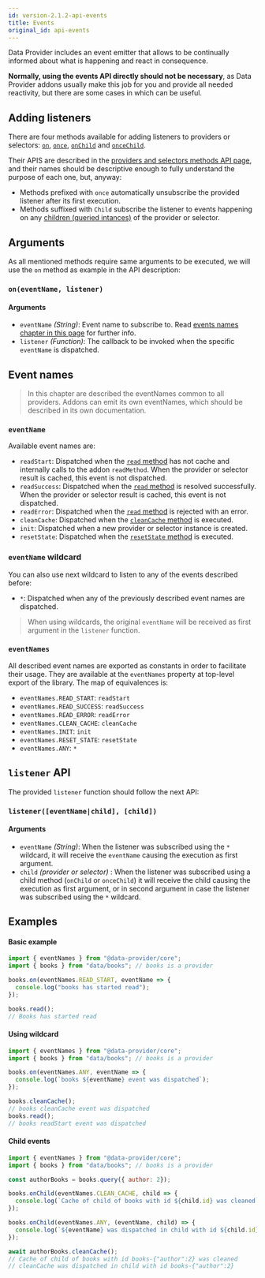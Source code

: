 ```yaml
---
id: version-2.1.2-api-events
title: Events
original_id: api-events
---
```


Data Provider includes an event emitter that allows to be continually informed about what is happening and react in consequence.

__Normally, using the events API directly  should not be necessary__, as Data Provider addons usually make this job for you and provide all needed reactivity, but there are some cases in which can be useful.

## Adding listeners

There are four methods available for adding listeners to providers or selectors: [`on`](api-providers-and-selectors-methods.md#oneventname-listener), [`once`](api-providers-and-selectors-methods.md#onceeventname-listener), [`onChild`](api-providers-and-selectors-methods.md#onchildeventname-listener) and [`onceChild`](api-providers-and-selectors-methods.md#oncechildeventname-listener).

Their APIS are described in the [providers and selectors methods API page](api-providers-and-selectors-methods.md), and their names should be descriptive enough to fully understand the purpose of each one, but, anyway:

* Methods prefixed with `once` automatically unsubscribe the provided listener after its first execution.
* Methods suffixed with `Child` subscribe the listener to events happening on any [children (queried intances)](api-providers-and-selectors-methods.md#queryqueryvalue) of the provider or selector.

## Arguments

As all mentioned methods require same arguments to be executed, we will use the `on` method as example in the API description:

### `on(eventName, listener)`

#### Arguments

* `eventName` _(String)_: Event name to subscribe to. Read [events names chapter in this page](#event-names) for further info.
* `listener` _(Function)_: The callback to be invoked when the specific `eventName` is dispatched.

## Event names

> In this chapter are described the eventNames common to all providers. Addons can emit its own eventNames, which should be described in its own documentation.

### `eventName`

Available event names are:

* `readStart`: Dispatched when the [`read` method](api-providers-and-selectors-methods.md#read) has not cache and internally calls to the addon `readMethod`. When the provider or selector result is cached, this event is not dispatched.
* `readSuccess`: Dispatched when the [`read` method](api-providers-and-selectors-methods.md#read) is resolved successfully. When the provider or selector result is cached, this event is not dispatched.
* `readError`: Dispatched when the [`read` method](api-providers-and-selectors-methods.md#read) is rejected with an error.
* `cleanCache`: Dispatched when the [`cleanCache` method](api-providers-and-selectors-methods.md#cleancache) is executed.
* `init`: Dispatched when a new provider or selector instance is created.
* `resetState`: Dispatched when the [`resetState` method](api-providers-and-selectors-methods.md#resetstate) is executed.

### `eventName` wildcard

You can also use next wildcard to listen to any of the events described before:

* `*`: Dispatched when any of the previously described event names are dispatched.

> When using wildcards, the original `eventName` will be received as first argument in the `listener` function.

### `eventNames`

All described event names are exported as constants in order to facilitate their usage. They are available at the `eventNames` property at top-level export of the library. The map of equivalences is:

* `eventNames.READ_START`: `readStart`
* `eventNames.READ_SUCCESS`: `readSuccess`
* `eventNames.READ_ERROR`: `readError`
* `eventNames.CLEAN_CACHE`: `cleanCache`
* `eventNames.INIT`: `init`
* `eventNames.RESET_STATE`: `resetState`
* `eventNames.ANY`: `*`

## `listener` API

The provided `listener` function should follow the next API:

### `listener([eventName|child], [child])`

#### Arguments

* `eventName` _(String)_: When the listener was subscribed using the `*` wildcard, it will receive the `eventName` causing the execution as first argument.
* `child` _(provider or selector)_ : When the listener was subscribed using a child method (`onChild` or `onceChild`) it will receive the child causing the execution as first argument, or in second argument in case the listener was subscribed using the `*` wildcard.

## Examples

#### Basic example

```javascript
import { eventNames } from "@data-provider/core";
import { books } from "data/books"; // books is a provider

books.on(eventNames.READ_START, eventName => {
  console.log("books has started read");
});

books.read();
// Books has started read
```

#### Using wildcard

```javascript
import { eventNames } from "@data-provider/core";
import { books } from "data/books"; // books is a provider

books.on(eventNames.ANY, eventName => {
  console.log(`books ${eventName} event was dispatched`);
});

books.cleanCache();
// books cleanCache event was dispatched
books.read();
// books readStart event was dispatched
```

#### Child events

```javascript
import { eventNames } from "@data-provider/core";
import { books } from "data/books"; // books is a provider

const authorBooks = books.query({ author: 2});

books.onChild(eventNames.CLEAN_CACHE, child => {
  console.log(`Cache of child of books with id ${child.id} was cleaned`);
});

books.onChild(eventNames.ANY, (eventName, child) => {
  console.log(`${eventName} was dispatched in child with id ${child.id}`);
});

await authorBooks.cleanCache();
// Cache of child of books with id books-{"author":2} was cleaned
// cleanCache was dispatched in child with id books-{"author":2}
```